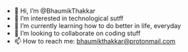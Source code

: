 - 👋 Hi, I’m @BhaumikThakkar
- 👀 I’m interested in technological sutff
- 🌱 I’m currently learning how to do better in life, everyday
- 💞️ I’m looking to collaborate on coding stuff
- 📫 How to reach me: bhaumikthakkar@protonmail.com

<!---
BhaumikThakkar/BhaumikThakkar is a ✨ special ✨ repository because its `README.md` (this file) appears on your GitHub profile.
You can click the Preview link to take a look at your changes.
--->
